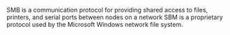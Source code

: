 
SMB is a communication protocol for providing shared access to files, printers, and serial ports between nodes on a network
SBM is a proprietary protocol used by the Microsoft Windows network file system.
